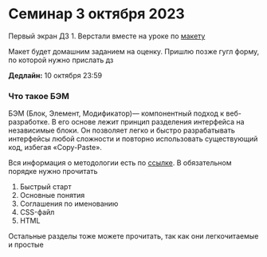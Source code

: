 # Семинар 3 октября 2023

Первый экран ДЗ 1. Верстали вместе на уроке по [макету](https://www.figma.com/file/Ifqi3LBY6lXx1vlOEGHLER/worpress_course?type=design&mode=design&t=pAt1jytpLFaWIeCk-0)

Макет будет домашним заданием на оценку. Пришлю позже гугл форму, по которой нужно прислать дз

**Дедлайн:** 10 октября 23:59

### Что такое БЭМ

БЭМ (Блок, Элемент, Модификатор)— компонентный подход к веб-разработке. В его основе лежит принцип разделения интерфейса на независимые блоки. Он позволяет легко и быстро разрабатывать интерфейсы любой сложности и повторно использовать существующий код, избегая «Copy-Paste».

Вся информация о методологии есть по [ссылке](https://ru.bem.info/methodology/quick-start/). В обязательном порядке нужно прочитать

1. Быстрый старт
2. Основные понятия
3. Соглашения по именованию
4. CSS-файл
5. HTML

Остальные разделы тоже можете прочитать, так как они легкочитаемые и простые
